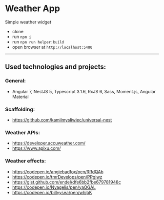 # Weather App
Simple weather widget
* clone
* run `npm i`
* run `npm run helper:build`
* open browser at `http://localhost:5400`

---

## Used technologies and projects:
### General:
* Angular 7, NestJS 5, Typescript 3.1.6, RxJS 6, Sass, Moment.js, Angular Material
### Scaffolding:
* https://github.com/kamilmysliwiec/universal-nest
### Weather APIs:
* https://developer.accuweather.com/
* https://www.apixu.com/
### Weather effects:
* https://codepen.io/angiebadfox/pen/RRdQAb
* https://codepen.io/tmrDevelops/pen/PPgjwz
* https://gist.github.com/endel/dfe6bb2fbe679781948c
* https://codepen.io/Nvagelis/pen/yaQGAL
* https://codepen.io/billyysea/pen/whjbK
